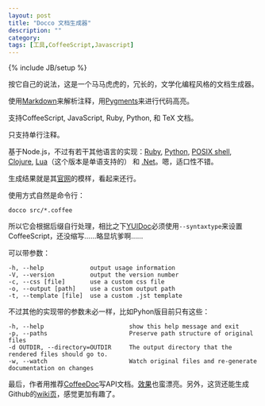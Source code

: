 ```yaml
---
layout: post
title: "Docco 文档生成器"
description: ""
category: 
tags: [工具,CoffeeScript,Javascript]
---
```

{% include JB/setup %}

按它自己的说法，这是一个马马虎虎的，冗长的，文学化编程风格的文档生成器。

使用[Markdown][md]来解析注释，用[Pygments][pm]来进行代码高亮。

支持CoffeeScript, JavaScript, Ruby, Python, 和 TeX 文档。

只支持单行注释。

基于Node.js，不过有若干其他语言的实现：[Ruby][Rocco], [Python][Pycco], [POSIX shell][Shocco], [Clojure][Marginalia], [Lua][Locco]（这个版本是单语支持的） 和 [.Net][Nocco]。嗯，适口性不错。

生成结果就是其[官网][docco]的模样，看起来还行。

使用方式自然是命令行：

    docco src/*.coffee

所以它会根据后缀自行处理，相比之下[YUIDoc][yuidoc]必须使用`--syntaxtype`来设置CoffeeScript，还没缩写……略显坑爹啊……

可以带参数：

    -h, --help             output usage information
    -V, --version          output the version number
    -c, --css [file]       use a custom css file
    -o, --output [path]    use a custom output path
    -t, --template [file]  use a custom .jst template

不过其他的实现带的参数未必一样，比如Pyhon版目前只有这些：

    -h, --help                        show this help message and exit
    -p, --paths                       Preserve path structure of original files
    -d OUTDIR, --directory=OUTDIR     The output directory that the rendered files should go to.
    -w, --watch                       Watch original files and re-generate documentation on changes

最后，作者用推荐[CoffeeDoc][coffeedoc]写API文档。[效果][CoffeeDocView]也蛮漂亮。另外，这货还能生成Github的[wiki页][wiki]，感觉更加有趣了。



[wiki]: https://github.com/apgwoz/coffeedoc-hub/wiki/Src:Coffeedoc
[CoffeeDocView]: http://omarkhan.me/coffeedoc/test/example.coffee.html
[coffeedoc]: https://github.com/omarkhan/coffeedoc
[Nocco]: http://dontangg.github.com/nocco/
[Locco]: http://rgieseke.github.com/locco/
[Marginalia]: http://fogus.me/fun/marginalia/
[Pycco]: http://fitzgen.github.com/pycco/
[Shocco]: http://rtomayko.github.com/shocco/
[Rocco]: http://rtomayko.github.com/rocco/rocco.html
[yuidoc]: http://yui.github.com/yuidoc/args/index.html
[pm]: http://pygments.org/
[md]: http://wowubuntu.com/markdown/
[docco]: http://jashkenas.github.com/docco/
